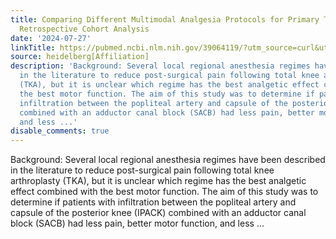 ```yaml
---
title: Comparing Different Multimodal Analgesia Protocols for Primary Total Knee Arthroplasty-A
  Retrospective Cohort Analysis
date: '2024-07-27'
linkTitle: https://pubmed.ncbi.nlm.nih.gov/39064119/?utm_source=curl&utm_medium=rss&utm_campaign=pubmed-2&utm_content=1FakS-2QOkCT8HsMOQP1bCRQ4YzyumYOmxmF0moLsQ3dFB1E9V&fc=20220326224207&ff=20240728181146&v=2.18.0.post9+e462414
source: heidelberg[Affiliation]
description: 'Background: Several local regional anesthesia regimes have been described
  in the literature to reduce post-surgical pain following total knee arthroplasty
  (TKA), but it is unclear which regime has the best analgetic effect combined with
  the best motor function. The aim of this study was to determine if patients with
  infiltration between the popliteal artery and capsule of the posterior knee (IPACK)
  combined with an adductor canal block (SACB) had less pain, better motor function,
  and less ...'
disable_comments: true
---
```

Background: Several local regional anesthesia regimes have been described in the literature to reduce post-surgical pain following total knee arthroplasty (TKA), but it is unclear which regime has the best analgetic effect combined with the best motor function. The aim of this study was to determine if patients with infiltration between the popliteal artery and capsule of the posterior knee (IPACK) combined with an adductor canal block (SACB) had less pain, better motor function, and less ...